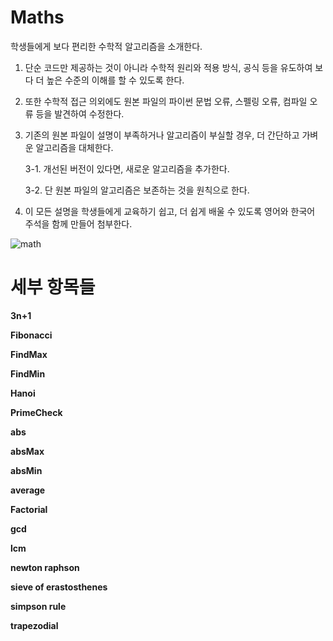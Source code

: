 # Maths 
학생들에게 보다 편리한 수학적 알고리즘을 소개한다. 

1. 단순 코드만 제공하는 것이 아니라 수학적 원리와 적용 방식, 공식 등을 유도하여 
보다 더 높은 수준의 이해를 할 수 있도록 한다. 

2. 또한 수학적 접근 의외에도 원본 파일의 파이썬 문법 오류, 스펠링 오류, 컴파일 오류 등을 발견하여 수정한다. 

3. 기존의 원본 파일이 설명이 부족하거나 알고리즘이 부실할 경우, 더 간단하고 가벼운 알고리즘을 대체한다. 

   3-1. 개선된 버전이 있다면, 새로운 알고리즘을 추가한다.
   
   3-2. 단 원본 파일의 알고리즘은 보존하는 것을 원칙으로 한다. 

4. 이 모든 설명을 학생들에게 교육하기 쉽고, 더 쉽게 배울 수 있도록 영어와 한국어 주석을 함께 만들어 첨부한다.


![math](http://www.koreadaily.com/_data/article_img/2018/01/28/164044987.jpg)



# 세부 항목들 

**3n+1**

**Fibonacci**

**FindMax**

**FindMin**

**Hanoi**

**PrimeCheck**

**abs**

**absMax**

**absMin**

**average**

**Factorial**

**gcd**

**lcm**

**newton raphson**

**sieve of erastosthenes**

**simpson rule**

**trapezodial**
